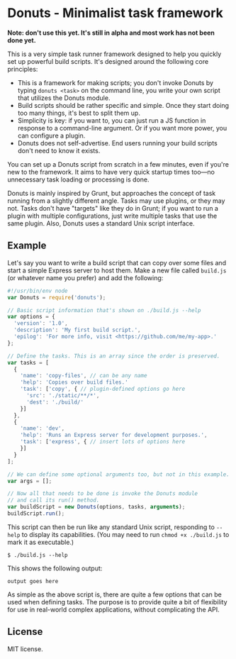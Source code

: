 Donuts - Minimalist task framework
==================================

**Note: don't use this yet. It's still in alpha and most work
has not been done yet.**

This is a very simple task runner framework designed to help you quickly
set up powerful build scripts. It's designed around the following core
principles:

* This is a framework for making scripts; you don't invoke Donuts by typing
  `donuts <task>` on the command line, you write your own script that
  utilizes the Donuts module.
* Build scripts should be rather specific and simple. Once they start doing
  too many things, it's best to split them up.
* Simplicity is key: if you want to, you can just run a JS function in response
  to a command-line argument. Or if you want more power, you can configure
  a plugin.
* Donuts does not self-advertise. End users running your build scripts don't
  need to know it exists.

You can set up a Donuts script from scratch in a few minutes, even if you're
new to the framework. It aims to have very quick startup times too—no
unnecessary task loading or processing is done.

Donuts is mainly inspired by Grunt, but approaches the concept of task running
from a slightly different angle. Tasks may use plugins, or they may not.
Tasks don't have "targets" like they do in Grunt; if you want to run a plugin
with multiple configurations, just write multiple tasks that use the same
plugin. Also, Donuts uses a standard Unix script interface.

Example
-------

Let's say you want to write a build script that can copy over some files
and start a simple Express server to host them. Make a new file called
`build.js` (or whatever name you prefer) and add the following:

```javascript
#!/usr/bin/env node
var Donuts = require('donuts');

// Basic script information that's shown on ./build.js --help
var options = {
  'version': '1.0',
  'description': 'My first build script.',
  'epilog': 'For more info, visit <https://github.com/me/my-app>.'
};

// Define the tasks. This is an array since the order is preserved.
var tasks = [
  {
    'name': 'copy-files', // can be any name
    'help': 'Copies over build files.'
    'task': ['copy', { // plugin-defined options go here
      'src': './static/**/*',
      'dest': './build/'
    }]
  },
  {
    'name': 'dev',
    'help': 'Runs an Express server for development purposes.',
    'task': ['express', { // insert lots of options here
    }]
  }
];

// We can define some optional arguments too, but not in this example.
var args = [];

// Now all that needs to be done is invoke the Donuts module
// and call its run() method.
var buildScript = new Donuts(options, tasks, arguments);
buildScript.run();
```

This script can then be run like any standard Unix script, responding
to `--help` to display its capabilities. (You may need to run
`chmod +x ./build.js` to mark it as executable.)

    $ ./build.js --help

This shows the following output:

```
output goes here
```

As simple as the above script is, there are quite a few options that can be
used when defining tasks. The purpose is to provide quite a bit of flexibility
for use in real-world complex applications, without complicating the API.


License
-------

MIT license.
